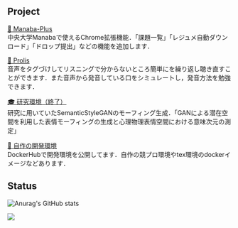 ## Project

[🌱 Manaba-Plus](https://chrome.google.com/webstore/detail/manaba-plus/aeidkdokanbhoefbgaadaicdmggdeegf?hl=ja)  
中央大学Manabaで使えるChrome拡張機能．「課題一覧」「レジュメ自動ダウンロード」「ドロップ提出」などの機能を追加します．

[👄 Prolis](https://github.com/KakeruKitahara/Prolis)  
音声をタグづけしてリスニングで分からないところ簡単にを繰り返し聴き直すことができます．また音声から発音している口をシミュレートし，発音方法を勉強できます．

[🎓 研究環境（終了）](https://github.com/KakeruKitahara/HighDensityFaceMorphing)  
研究に用いていたSemanticStyleGANのモーフィング生成．「GANによる潜在空間を利用した表情モーフィングの生成と心理物理表情空間における意味次元の測定」

[🐳 自作の開発環境](https://hub.docker.com/u/kakerukitahara)  
DockerHubで開発環境を公開してます．自作の競プロ環境やtex環境のdockerイメージなどあります．

## Status

![Anurag's GitHub stats](https://github-readme-stats.vercel.app/api?username=Kakerukitahara&count_private=true&show_icons=true&theme=cobalt&) 

![](http://github-profile-summary-cards.vercel.app/api/cards/profile-details?username=Kakerukitahara&theme=solarized_dark)
